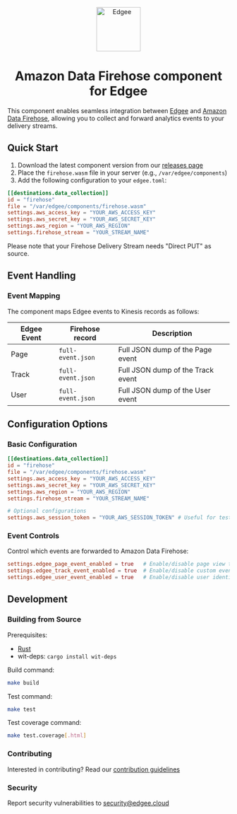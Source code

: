 <div align="center">
<p align="center">
  <a href="https://www.edgee.cloud">
    <picture>
      <source media="(prefers-color-scheme: dark)" srcset="https://cdn.edgee.cloud/img/component-dark.svg">
      <img src="https://cdn.edgee.cloud/img/component.svg" height="100" alt="Edgee">
    </picture>
  </a>
</p>
</div>

<h1 align="center">Amazon Data Firehose component for Edgee</h1>

This component enables seamless integration between [Edgee](https://www.edgee.cloud) and [Amazon Data Firehose](https://aws.amazon.com/firehose/), allowing you to collect and forward analytics events to your delivery streams.


## Quick Start

1. Download the latest component version from our [releases page](../../releases)
2. Place the `firehose.wasm` file in your server (e.g., `/var/edgee/components`)
3. Add the following configuration to your `edgee.toml`:

```toml
[[destinations.data_collection]]
id = "firehose"
file = "/var/edgee/components/firehose.wasm"
settings.aws_access_key = "YOUR_AWS_ACCESS_KEY"
settings.aws_secret_key = "YOUR_AWS_SECRET_KEY"
settings.aws_region = "YOUR_AWS_REGION"
settings.firehose_stream = "YOUR_STREAM_NAME"
```

Please note that your Firehose Delivery Stream needs "Direct PUT" as source.

## Event Handling

### Event Mapping
The component maps Edgee events to Kinesis records as follows:

| Edgee Event | Firehose record | Description |
|-------------|----------------|-------------|
| Page        | `full-event.json` | Full JSON dump of the Page event |
| Track       | `full-event.json` | Full JSON dump of the Track event |
| User        | `full-event.json` | Full JSON dump of the User event |


## Configuration Options

### Basic Configuration
```toml
[[destinations.data_collection]]
id = "firehose"
file = "/var/edgee/components/firehose.wasm"
settings.aws_access_key = "YOUR_AWS_ACCESS_KEY"
settings.aws_secret_key = "YOUR_AWS_SECRET_KEY"
settings.aws_region = "YOUR_AWS_REGION"
settings.firehose_stream = "YOUR_STREAM_NAME"

# Optional configurations
settings.aws_session_token = "YOUR_AWS_SESSION_TOKEN" # Useful for tests, not recommended in prod since it's short-lived
```


### Event Controls
Control which events are forwarded to Amazon Data Firehose:
```toml
settings.edgee_page_event_enabled = true   # Enable/disable page view tracking
settings.edgee_track_event_enabled = true  # Enable/disable custom event tracking
settings.edgee_user_event_enabled = true   # Enable/disable user identification
```


## Development

### Building from Source
Prerequisites:
- [Rust](https://www.rust-lang.org/tools/install)
- wit-deps: `cargo install wit-deps`

Build command:
```bash
make build
```

Test command:
```bash
make test
```

Test coverage command:
```bash
make test.coverage[.html]
```

### Contributing
Interested in contributing? Read our [contribution guidelines](./CONTRIBUTING.md)

### Security
Report security vulnerabilities to [security@edgee.cloud](mailto:security@edgee.cloud)
